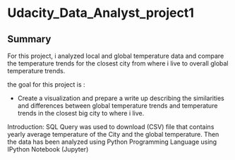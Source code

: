 # Udacity_Data_Analyst_project1

## Summary
For this project, i analyzed local and global temperature data and compare the temperature trends for the closest city from where i live to overall global temperature trends.

the goal for this project is :
* Create a visualization and prepare a write up describing the similarities and differences between global temperature trends and temperature trends in the closest big city to where i live.

Introduction:
SQL Query was used to download (CSV) file that contains yearly average temperature of the City and the global temperature.
Then the data has been analyzed using Python Programming Language using IPython Notebook (Jupyter)

